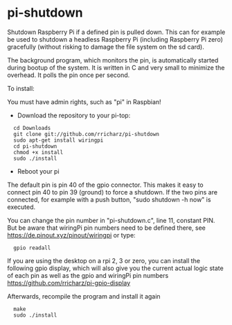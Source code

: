# pi-shutdown
Shutdown Raspberry Pi if a defined pin is pulled down.
This can for example be used to shutdown a headless
Raspberry Pi (including Raspberry Pi zero) gracefully
(without risking to damage the file system on the sd card).

The background program, which monitors the pin, is automatically started
during bootup of the system. It is written in C and very small to minimize the
overhead. It polls the pin once per second.

To install:

You must have admin rights, such as "pi" in Raspbian!

- Download the repository to your pi-top:

```
  cd Downloads
  git clone git://github.com/rricharz/pi-shutdown
  sudo apt-get install wiringpi
  cd pi-shutdown
  chmod +x install
  sudo ./install
```

- Reboot your pi

The default pin is pin 40 of the gpio connector. This makes it easy to
connect pin 40 to pin 39 (ground) to force a shutdown. If the two pins
are connected, for example with a push button, "sudo shutdown -h now" is
executed.

You can change the pin number in "pi-shutdown.c", line 11, constant PIN. 
But be aware that wiringPi pin numbers need to be defined there, see
https://de.pinout.xyz/pinout/wiringpi or type:
```
  gpio readall
```
If you are using the desktop on a rpi 2, 3 or zero, you can
install the following gpio display, which will also
give you the current actual logic state of each pin as well as
the gpio and wiringPi pin numbers
https://github.com/rricharz/pi-gpio-display


Afterwards, recompile the program and install it again
```
  make
  sudo ./install
```
